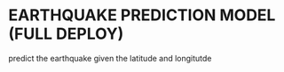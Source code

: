 # EARTHQUAKE PREDICTION MODEL (FULL DEPLOY)
 predict the earthquake given the latitude and longitutde 

